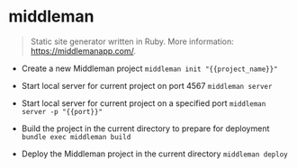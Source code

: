 # middleman
> Static site generator written in Ruby.
> More information: <https://middlemanapp.com/>.

- Create a new Middleman project
`middleman init "{{project_name}}"`

- Start local server for current project on port 4567
`middleman server`

- Start local server for current project on a specified port
`middleman server -p "{{port}}"`

- Build the project in the current directory to prepare for deployment
`bundle exec middleman build`

- Deploy the Middleman project in the current directory
`middleman deploy`

